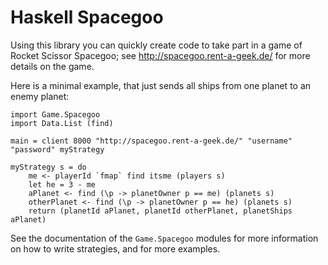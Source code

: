 Haskell Spacegoo
================

Using this library you can quickly create code to take part in a game of Rocket
Scissor Spacegoo; see <http://spacegoo.rent-a-geek.de/> for more details on the
game.

Here is a minimal example, that just sends all ships from one planet to an
enemy planet:

    import Game.Spacegoo
    import Data.List (find)
    
    main = client 8000 "http://spacegoo.rent-a-geek.de/" "username" "password" myStrategy
    
    myStrategy s = do
        me <- playerId `fmap` find itsme (players s)
        let he = 3 - me
        aPlanet <- find (\p -> planetOwner p == me) (planets s)
        otherPlanet <- find (\p -> planetOwner p == he) (planets s)
        return (planetId aPlanet, planetId otherPlanet, planetShips aPlanet)

See the documentation of the `Game.Spacegoo` modules for more information on
how to write strategies, and for more examples.
